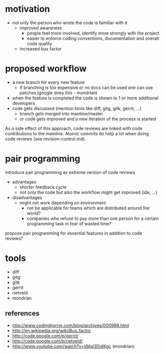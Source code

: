 # motivation

* not only the person who wrote the code is familiar with it
  * improved awareness
    * people feel more involved, identify more strongly with the project
    * easier to enforce coding conventions, documentation and overall code quality
  * increased bus factor

# proposed workflow

* a new branch for every new feature
  * if branching is too expensive or no dvcs can be used one can use patches (google does this - mondrian)
* when the feature is completed the code is shown to 1 or more additional developers
* code gets discussed (mention tools like diff, gitg, gitk, gerrit, …)
  * branch gets merged into mainline/master
  * or code gets improved and a new iteration of the process is started

As a side effect of this approach, code reviews are linked with code contributions to the mainline. Atomic commits do help a lot when doing code reviews (see revision-control.md).

# pair programming

introduce pair programming as extreme version of code reviews

* advantages
  * shorter feedback cycle
  * not only the code but also the workflow might get improved (ide, …)
* disadvantages
  * might not work depending on environment
    * not be applicable for teams which are distributed around the world?
    * companies who refuse to pay more than one person for a certain programming task in fear of wasted time?

propose pair programming for essential features in addition to code reviews?

# tools

* diff
* gitg
* gitk
* gerrit
* rietveld
* mondrian

## references

* http://www.codinghorror.com/blog/archives/000999.html
* http://en.wikipedia.org/wiki/Bus_factor
* http://code.google.com/p/gerrit/
* http://code.google.com/p/rietveld/
* http://www.youtube.com/watch?v=sMql3Di4Kgc (mondrian)
